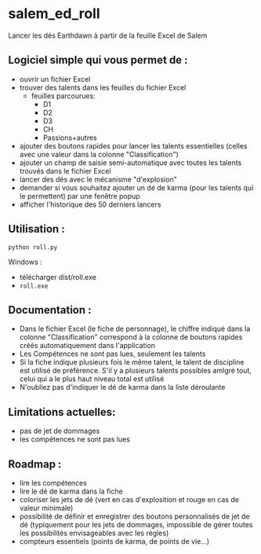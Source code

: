 # salem_ed_roll
Lancer les dés Earthdawn à partir de la feuille Excel de Salem

## Logiciel simple qui vous permet de :
- ouvrir un fichier Excel
- trouver des talents dans les feuilles du fichier Excel
  - feuilles parcourues:
    - D1
    - D2
    - D3
    - CH
    - Passions+autres
- ajouter des boutons rapides pour lancer les talents essentielles (celles avec une valeur dans la colonne "Classification")
- ajouter un champ de saisie semi-automatique avec toutes les talents trouvés dans le fichier Excel
- lancer des dés avec le mécanisme "d'explosion"
- demander si vous souhaitez ajouter un dé de karma (pour les talents qui le permettent) par une fenêtre popup
- afficher l'historique des 50 derniers lancers

## Utilisation :
```
python roll.py
```

Windows : 
- télécharger dist/roll.exe
- `roll.exe`

## Documentation :
- Dans le fichier Excel (le fiche de personnage), le chiffre indiqué dans la colonne "Classification" correspond à la colonne de boutons rapides créés automatiquement dans l'application
- Les Compétences ne sont pas lues, seulement les talents
- Si la fiche indique plusieurs fois le même talent, le talent de discipline est utilisé de préférence. S'il y a plusieurs talents possibles amlgré tout, celui qui a le plus haut niveau total est utilisé 
- N'oubliez pas d'indiquer le dé de karma dans la liste déroulante

## Limitations actuelles:
- pas de jet de dommages
- les compétences ne sont pas lues

## Roadmap :
- lire les compétences
- lire le dé de karma dans la fiche
- coloriser les jets de dé (vert en cas d'explosition et rouge en cas de valeur minimale)
- possibilité de définir et enregistrer des boutons personnalisés de jet de dé (typiquement pour les jets de dommages, impossible de gérer toutes les possibilités envisageables avec les règles)
- compteurs essentiels (points de karma, de points de vie...)
